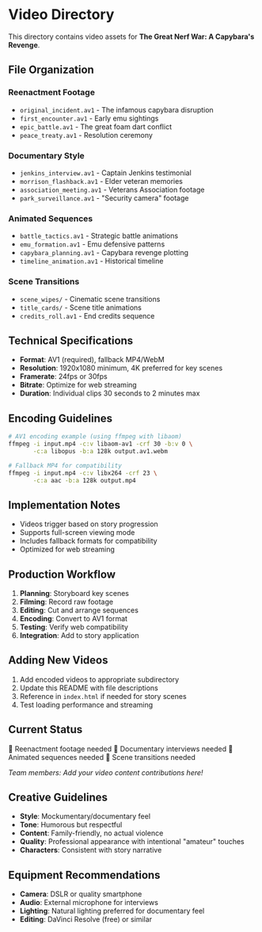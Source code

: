 # Video Directory

This directory contains video assets for **The Great Nerf War: A Capybara's Revenge**.

## File Organization

### Reenactment Footage
- `original_incident.av1` - The infamous capybara disruption
- `first_encounter.av1` - Early emu sightings
- `epic_battle.av1` - The great foam dart conflict
- `peace_treaty.av1` - Resolution ceremony

### Documentary Style
- `jenkins_interview.av1` - Captain Jenkins testimonial
- `morrison_flashback.av1` - Elder veteran memories
- `association_meeting.av1` - Veterans Association footage
- `park_surveillance.av1` - "Security camera" footage

### Animated Sequences
- `battle_tactics.av1` - Strategic battle animations
- `emu_formation.av1` - Emu defensive patterns
- `capybara_planning.av1` - Capybara revenge plotting
- `timeline_animation.av1` - Historical timeline

### Scene Transitions
- `scene_wipes/` - Cinematic scene transitions
- `title_cards/` - Scene title animations
- `credits_roll.av1` - End credits sequence

## Technical Specifications

- **Format**: AV1 (required), fallback MP4/WebM
- **Resolution**: 1920x1080 minimum, 4K preferred for key scenes
- **Framerate**: 24fps or 30fps
- **Bitrate**: Optimize for web streaming
- **Duration**: Individual clips 30 seconds to 2 minutes max

## Encoding Guidelines

```bash
# AV1 encoding example (using ffmpeg with libaom)
ffmpeg -i input.mp4 -c:v libaom-av1 -crf 30 -b:v 0 \
       -c:a libopus -b:a 128k output.av1.webm

# Fallback MP4 for compatibility
ffmpeg -i input.mp4 -c:v libx264 -crf 23 \
       -c:a aac -b:a 128k output.mp4
```

## Implementation Notes

- Videos trigger based on story progression
- Supports full-screen viewing mode
- Includes fallback formats for compatibility
- Optimized for web streaming

## Production Workflow

1. **Planning**: Storyboard key scenes
2. **Filming**: Record raw footage
3. **Editing**: Cut and arrange sequences  
4. **Encoding**: Convert to AV1 format
5. **Testing**: Verify web compatibility
6. **Integration**: Add to story application

## Adding New Videos

1. Add encoded videos to appropriate subdirectory
2. Update this README with file descriptions
3. Reference in `index.html` if needed for story scenes
4. Test loading performance and streaming

## Current Status

🔲 Reenactment footage needed
🔲 Documentary interviews needed
🔲 Animated sequences needed
🔲 Scene transitions needed

*Team members: Add your video content contributions here!*

## Creative Guidelines

- **Style**: Mockumentary/documentary feel
- **Tone**: Humorous but respectful
- **Content**: Family-friendly, no actual violence
- **Quality**: Professional appearance with intentional "amateur" touches
- **Characters**: Consistent with story narrative

## Equipment Recommendations

- **Camera**: DSLR or quality smartphone
- **Audio**: External microphone for interviews
- **Lighting**: Natural lighting preferred for documentary feel
- **Editing**: DaVinci Resolve (free) or similar 